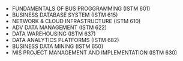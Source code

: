 - FUNDAMENTALS OF BUS PROGGRAMMING (ISTM 601)
- BUSINESS DATABASE SYSTEM (ISTM 615)
- NETWORK & CLOUD INFRASTRUCTURE (ISTM 610)
- ADV DATA MANAGEMENT (ISTM 622)
- DATA WAREHOUSING (ISTM 637)
- DATA ANALYTICS PLATFORMS (ISTM 682)
- BUSINESS DATA MINING (ISTM 650)
- MIS PROJECT MANAGEMENT AND IMPLEMENTATION (ISTM 630)